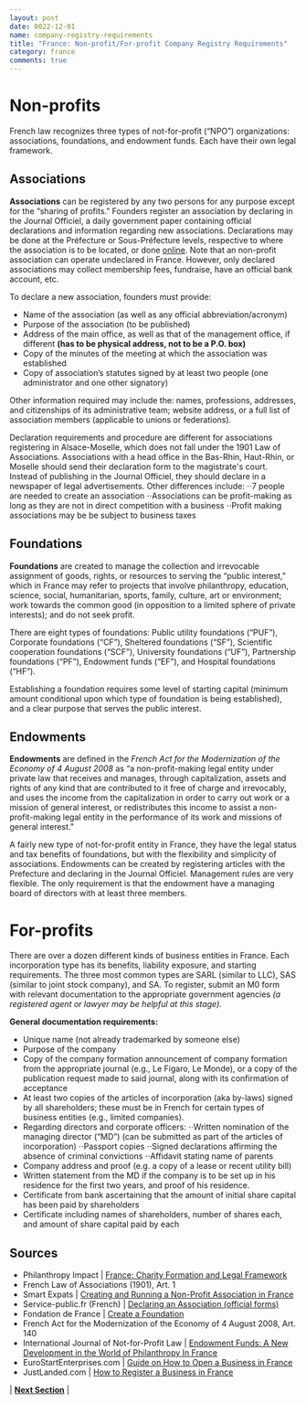 ```yaml
---
layout: post
date: 0022-12-01
name: company-registry-requirements
title: "France: Non-profit/For-profit Company Registry Requirements"
category: france
comments: true
---
```


# Non-profits
French law recognizes three types of not-for-profit (“NPO”) organizations: associations, foundations, and endowment funds. Each have their own legal framework. 

## Associations
**Associations** can be registered by any two persons for any purpose except for the “sharing of profits.” Founders register an association by declaring in the Journal Officiel, a daily government paper containing official declarations and information regarding new associations. Declarations may be done at the Préfecture or Sous-Préfecture levels, respective to where the association is to be located, or done [online](https://www.service-public.fr/associations/vosdroits/F1119). Note that an non-profit association can operate undeclared in France. However, only declared associations may collect membership fees, fundraise, have an official bank account, etc.
 
To declare a new association, founders must provide: 
- Name of the association (as well as any official abbreviation/acronym)
- Purpose of the association (to be published)
- Address of the main office, as well as that of the management office, if different **(has to be physical address, not to be a P.O. box)**
- Copy of the minutes of the meeting at which the association was established
- Copy of association’s statutes signed by at least two people (one administrator and one other signatory)

Other information required may include the: names, professions, addresses, and citizenships of its administrative team; website address, or a full list of association members (applicable to unions or federations).

Declaration requirements and procedure are different for associations registering in Alsace-Moselle, which does not fall under the 1901 Law of Associations. Associations with a head office in the Bas-Rhin, Haut-Rhin, or Moselle should send their declaration form to the magistrate's court. Instead of publishing in the Journal Officiel, they should declare in a newspaper of legal advertisements. Other differences include:
⋅⋅7 people are needed to create an association
⋅⋅Associations can be profit-making as long as they are not in direct competition with a business
⋅⋅Profit making associations may be be subject to business taxes

## Foundations
**Foundations** are created to manage the collection and irrevocable assignment of goods, rights, or resources to serving the “public interest,” which in France may refer to projects that involve philanthropy, education, science, social, humanitarian, sports, family, culture, art or environment; work towards the common good (in opposition to a limited sphere of private interests); and do not seek profit.

There are eight types of foundations: Public utility foundations (“PUF”), Corporate foundations (“CF”), Sheltered foundations (“SF”), Scientific cooperation foundations (“SCF”), University foundations (“UF”), Partnership foundations (“PF”), Endowment funds (“EF”), and Hospital foundations (“HF”). 

Establishing a foundation requires some level of starting capital (minimum amount conditional upon which type of foundation is being established), and a clear purpose that serves the public interest. 

## Endowments
**Endowments** are defined in the *French Act for the Modernization of the Economy of 4 August 2008* as “a non-profit-making legal entity under private law that receives and manages, through capitalization, assets and rights of any kind that are contributed to it free of charge and irrevocably, and uses the income from the capitalization in order to carry out work or a mission of general interest, or redistributes this income to assist a non-profit-making legal entity in the performance of its work and missions of general interest.” 

A fairly new type of not-for-profit entity in France, they have the legal status and tax benefits of foundations, but with the flexibility and simplicity of associations. Endowments can be created by registering articles with the Prefecture and declaring in the Journal Officiel. Management rules are very flexible. The only requirement is that the endowment have a managing board of directors with at least three members.  

# For-profits
There are over a dozen different kinds of business entities in France. Each incorporation type has its benefits, liability exposure, and starting requirements. The three most common types are SARL (similar to LLC), SAS (similar to joint stock company), and SA. To register, submit an M0 form with relevant documentation to the appropriate government agencies *(a registered agent or lawyer may be helpful at this stage).* 

**General documentation requirements:**
- Unique name (not already trademarked by someone else)
- Purpose of the company
- Copy of the company formation announcement of company formation from the appropriate journal (e.g., Le Figaro, Le Monde), or a copy of the publication request made to said journal, along with its confirmation of acceptance
- At least two copies of the articles of incorporation (aka by-laws) signed by all shareholders; these must be in French for certain types of business entities (e.g., limited companies).
- Regarding directors and corporate officers:
⋅⋅Written nomination of the managing director (“MD”) (can be submitted as part of the articles of incorporation)
⋅⋅Passport copies
⋅⋅Signed declarations affirming the absence of criminal convictions
⋅⋅Affidavit stating name of parents
- Company address and proof (e.g. a copy of a lease or recent utility bill)
- Written statement from the MD if the company is to be set up in his residence for the first two years, and proof of his residence.
- Certificate from bank ascertaining that the amount of initial share capital has been paid by shareholders
- Certificate including names of shareholders, number of shares each, and amount of share capital paid by each

Sources
---
- Philanthropy Impact | [France: Charity Formation and Legal Framework](http://www.philanthropy-impact.org/sites/default/files/downloads/France.pdf)
- French Law of Associations (1901), Art. 1
- Smart Expats | [Creating and Running a Non-Profit Association in France](https://smartexpat.com/france/how-to-guides/work/non-profit-associations)
- Service-public.fr (French) | [Declaring an Association (official forms)](https://www.service-public.fr/associations/vosdroits/F1119)
- Fondation de France | [Create a Foundation](https://www.fondationdefrance.org/en/create-foundation) 
- French Act for the Modernization of the Economy of 4 August 2008, Art. 140
- International Journal of Not-for-Profit Law | [Endowment Funds: A New Development in the World of Philanthropy In France](http://www.icnl.org/research/journal/vol12iss1/art_3.htm)
- EuroStartEnterprises.com | [Guide on How to Open a Business in France](http://www.eurostartentreprises.com/images/Eurostart_Brochure_PDF.pdf)
- JustLanded.com | [How to Register a Business in France](https://www.justlanded.com/english/France/France-Guide/Business/Paperwork) 

| **[Next Section]( https://neo-project.github.io/global-blockchain-compliance-hub//france/france-team-member-nationality-requirements.html)** |
